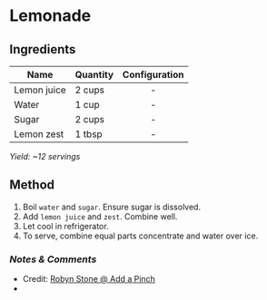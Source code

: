 # Lemonade

## Ingredients

| Name        | Quantity | Configuration |
| ----------- | -------- | :-----------: |
| Lemon juice | 2 cups   |       -       |
| Water       | 1 cup    |       -       |
| Sugar       | 2 cups   |       -       |
| Lemon zest  | 1 tbsp   |       -       |

_Yield: ~12 servings_

## Method

1. Boil `water` and `sugar`. Ensure sugar is dissolved.
1. Add `lemon juice` and `zest`. Combine well.
1. Let cool in refrigerator.
1. To serve, combine equal parts concentrate and water over ice.

### _Notes & Comments_

- Credit: [Robyn Stone @ Add a Pinch](https://addapinch.com/fresh-lemonade-recipe/)
-
